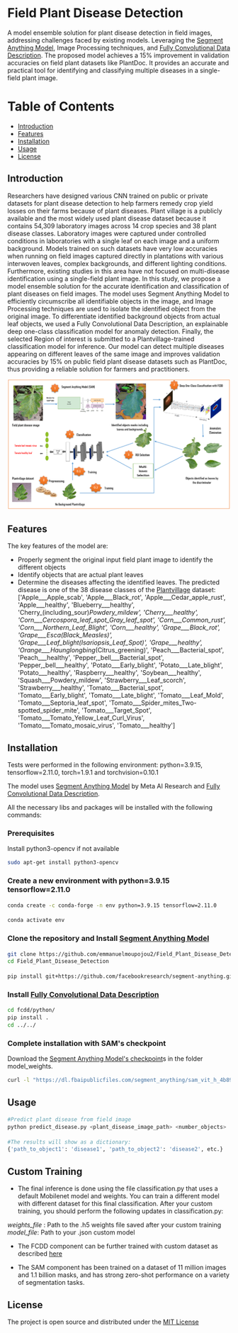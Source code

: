 # Field Plant Disease Detection

A model ensemble solution for plant disease detection in field images, addressing challenges faced by existing models. Leveraging the [Segment Anything Model](https://github.com/facebookresearch/segment-anything), Image Processing techniques, and [Fully Convolutional Data Description](https://github.com/liznerski/fcdd). The proposed model achieves a 15% improvement in validation accuracies on field plant datasets like PlantDoc. It provides an accurate and practical tool for identifying and classifying multiple diseases in a single-field plant image.

# Table of Contents

- [Introduction](#introduction)
- [Features](#features)
- [Installation](#installation)
- [Usage](#usage)
- [License](#license)

## Introduction

Researchers have designed various CNN trained on public or private datasets for plant disease detection to help farmers remedy crop yield losses on their farms because of plant diseases. Plant village is a publicly available and the most widely used plant disease dataset because it contains 54,309 laboratory images across 14 crop species and 38 plant disease classes. Laboratory images were captured under controlled conditions in laboratories with a single leaf on each image and a uniform background. Models trained on such datasets have very low accuracies when running on field images captured directly in plantations with various interwoven leaves, complex backgrounds, and different lighting conditions. Furthermore, existing studies in this area have not focused on multi-disease identification using a single-field plant image. In this study, we propose a model ensemble solution for the accurate identification and classification of plant diseases on field images. The model uses Segment Anything Model to efficiently circumscribe all identifiable objects in the image, and Image Processing techniques are used to isolate the identified object from the original image. To differentiate identified background objects from actual leaf objects, we used a Fully Convolutional Data Description, an explainable deep one-class classification model for anomaly detection. Finally, the selected Region of interest is submitted to a Plantvillage-trained classification model for inference. Our model can detect multiple diseases appearing on different leaves of the same image and improves validation accuracies by 15\% on public field plant disease datasets such as PlantDoc, thus providing a reliable solution for farmers and practitioners.

![Model Workflow](https://github.com/emmanuelmoupojou2/Field_Plant_Disease_Detection/blob/main/moupo25.PNG)

## Features

The key features of the model are:

- Properly segment the original input field plant image to identify the different objects
- Identify objects that are actual plant leaves
- Determine the diseases affecting the identified leaves. The predicted disease is one of the 38 disease classes of the [Plantvillage](https://github.com/gabrieldgf4/PlantVillage-Dataset) dataset: ['Apple___Apple_scab', 'Apple___Black_rot', 'Apple___Cedar_apple_rust', 'Apple___healthy',
                   'Blueberry___healthy', 'Cherry_(including_sour)___Powdery_mildew', 'Cherry___healthy',
                   'Corn___Cercospora_leaf_spot_Gray_leaf_spot', 'Corn___Common_rust', 'Corn___Northern_Leaf_Blight',
                   'Corn___healthy', 'Grape___Black_rot', 'Grape___Esca_(Black_Measles)',
                   'Grape___Leaf_blight_(Isariopsis_Leaf_Spot)', 'Grape___healthy',
                   'Orange___Haunglongbing_(Citrus_greening)', 'Peach___Bacterial_spot', 'Peach___healthy',
                   'Pepper,_bell___Bacterial_spot', 'Pepper,_bell___healthy', 'Potato___Early_blight',
                   'Potato___Late_blight', 'Potato___healthy', 'Raspberry___healthy', 'Soybean___healthy',
                   'Squash___Powdery_mildew', 'Strawberry___Leaf_scorch', 'Strawberry___healthy',
                   'Tomato___Bacterial_spot', 'Tomato___Early_blight', 'Tomato___Late_blight', 'Tomato___Leaf_Mold',
                   'Tomato___Septoria_leaf_spot', 'Tomato___Spider_mites_Two-spotted_spider_mite',
                   'Tomato___Target_Spot', 'Tomato___Tomato_Yellow_Leaf_Curl_Virus', 'Tomato___Tomato_mosaic_virus',
                   'Tomato___healthy']

## Installation

Tests were performed in the following environment: python=3.9.15, tensorflow=2.11.0, torch=1.9.1 and torchvision=0.10.1

The model uses [Segment Anything Model](https://github.com/facebookresearch/segment-anything) by Meta AI Research and [Fully Convolutional Data Description](https://github.com/liznerski/fcdd).

All the necessary libs and packages will be installed with the following commands:

### Prerequisites
Install python3-opencv if not available
```bash
sudo apt-get install python3-opencv
```

### Create a new environment <env> with python=3.9.15 tensorflow=2.11.0 
```bash
conda create -c conda-forge -n env python=3.9.15 tensorflow=2.11.0

conda activate env
```

### Clone the repository and Install [Segment Anything Model](https://github.com/facebookresearch/segment-anything)
```bash
git clone https://github.com/emmanuelmoupojou2/Field_Plant_Disease_Detection.git
cd Field_Plant_Disease_Detection

pip install git+https://github.com/facebookresearch/segment-anything.git
```

### Install [Fully Convolutional Data Description](https://github.com/liznerski/fcdd)
```bash
cd fcdd/python/
pip install .
cd ../../
```

### Complete installation with SAM's checkpoint

Download the [Segment Anything Model's checkpoint](https://dl.fbaipublicfiles.com/segment_anything/sam_vit_h_4b8939.pth)s in the folder model_weights.
```bash
curl -l "https://dl.fbaipublicfiles.com/segment_anything/sam_vit_h_4b8939.pth">model_weights/sam_vit_h_4b8939.pth
```

## Usage

```bash
#Predict plant disease from field image
python predict_disease.py <plant_disease_image_path> <number_objects>

#The results will show as a dictionary:
{'path_to_object1': 'disease1', 'path_to_object2': 'disease2', etc.}
```

## Custom Training

* The final inference is done using the file classification.py that uses a default Mobilenet model and weights. You can train a different model with different dataset for this final classification. After your custom training, you should perform the following updates in classification.py:

 _weights_file_ : Path to the .h5 weights file saved after your custom training
 _model_file_: Path to your .json custom model

* The FCDD component can be further trained with custom dataset as described [here](https://github.com/liznerski/fcdd#custom-data)
  
* The SAM component has been trained on a dataset of 11 million images and 1.1 billion masks, and has strong zero-shot performance on a variety of segmentation tasks.

## License

The project is open source and distributed under the [MIT License](https://github.com/emmanuelmoupojou2/Field_Plant_Disease_Detection/tree/main?tab=MIT-1-ov-file)
